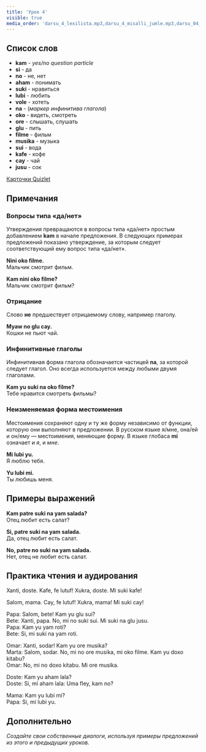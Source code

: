 ```yaml
---
title: 'Урок 4'
visible: true
media_order: 'darsu_4_lexilista.mp3,darsu_4_misalli_jumle.mp3,darsu_04_doxoli_abyasa 01.mp3,darsu_04_doxoli_abyasa 02.mp3,darsu_04_doxoli_abyasa 03.mp3,darsu_04_doxoli_abyasa 04.mp3,darsu_04_doxoli_abyasa 05.mp3,darsu_04_doxoli_abyasa 06.mp3'
---
```


## Список слов

* **kam** - _yes/no question particle_
* **si** - да
* **no** - не, нет
* **aham** - понимать
* **suki** - нравиться
* **lubi** - любить
* **vole** - хотеть
* **na** - (_маркер инфинитива глагола_)
* **oko** - видеть, смотреть
* **ore** - слышать, слушать
* **glu** - пить
* **filme** - фильм
* **musika** - музыка
* **sui** - вода
* **kafe** - кофе
* **cay** - чай
* **jusu** - сок

[Карточки Quizlet](https://quizlet.com/556029159/globasa-101-lesson-4-flash-cards/)

## Примечания
### Вопросы типа «да/нет»

Утверждения превращаются в вопросы типа «да/нет» простым добавлением **kam** в начале предложения. В следующих примерах предложений показано утверждение, за которым следует соответствующий ему вопрос типа «да/нет».

**Nini oko filme.**  
Мальчик смотрит фильм.

**Kam nini oko filme?**  
Мальчик смотрит фильм?

### Отрицание 

Слово **не** предшествует отрицаемому слову, например глаголу.

**Myaw no glu cay.**  
Кошки не пьют чай.

### Инфинитивные глаголы

Инфинитивная форма глагола обозначается частицей **na**, за которой следует глагол. Оно всегда используется между любыми двумя глаголами.

**Kam yu suki na oko filme?**  
Тебе нравится смотреть фильмы?

### Неизменяемая форма местоимения

Местоимения сохраняют одну и ту же форму независимо от функции, которую они выполняют в предложении. В русском языке я/мне, она/ей и он/ему — местоимения, меняющие форму. В языке глобаса **mi** означает и _я_, и _мне_.

**Mi lubi yu.**  
Я люблю тебя.

**Yu lubi mi.**  
Ты любишь меня.

## Примеры выражений

**Kam patre suki na yam salada?**  
Отец любит есть салат?

**Si, patre suki na yam salada.**  
Да, отец любит есть салат.

**No, patre no suki na yam salada.**  
Нет, отец не любит есть салат.

## Практика чтения и аудирования

Xanti, doste. Kafe, fe lutuf! Xukra, doste. Mi suki kafe!

Salom, mama. Cay, fe lutuf! Xukra, mama! Mi suki cay!

Papa: Salom, bete! Kam yu glu sui?  
Bete: Xanti, papa. No, mi no suki sui. Mi suki na glu jusu.  
Papa: Kam yu yam roti?  
Bete: Si, mi suki na yam roti.

Omar: Xanti, sodar! Kam yu ore musika?  
Marta: Salom, sodar. No, mi no ore musika, mi oko filme. Kam yu doxo kitabu?  
Omar: No, mi no doxo kitabu. Mi ore musika.

Doste: Kam yu aham lala?  
Doste: Si, mi aham lala: Uma fley, kam no?

Mama: Kam yu lubi mi?  
Papa: Si, mi lubi yu. 

## Дополнительно

_Создайте свои собственные диалоги, используя примеры предложений из этого и предыдущих уроков._
